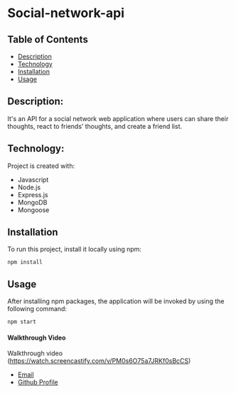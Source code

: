 # Social-network-api

## Table of Contents

- [Description](#description)
- [Technology](#Technology)
- [Installation](#installation)
- [Usage](#usage)

## Description:

It's an API for a social network web application where users can share their thoughts, react to friends’ thoughts, and create a friend list.

## Technology:

Project is created with:

- Javascript
- Node.js
- Express.js
- MongoDB
- Mongoose

## Installation

To run this project, install it locally using npm:

```
npm install
```

## Usage

After installing npm packages, the application will be invoked by using the following command:

```
npm start
```

#### Walkthrough Video

Walkthrough video (https://watch.screencastify.com/v/PM0s6O75a7JRKf0sBcCS)


- [Email](gunnarsmith3@gmail.com)
- [Github Profile](https://github.com/GunnarSmith2)
